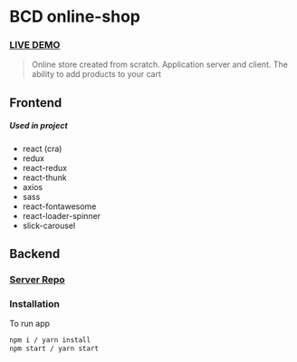 # BCD online-shop

### [LIVE DEMO](https://bettycraftdesigns.netlify.app/)

> Online store created from scratch. Application server and client. The ability to add products to your cart

## Frontend

##### Used in project

- react (cra)
- redux
- react-redux
- react-thunk
- axios
- sass
- react-fontawesome
- react-loader-spinner
- slick-carousel

## Backend

### [Server Repo](https://github.com/Zyar3k/bcd-server__backend)

### Installation

To run app

```sh
npm i / yarn install
npm start / yarn start
```
